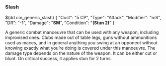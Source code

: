 ### Slash

$(dd cm_generic_slash)
{
	"Cost": "5 CP",
	"Type": "Attack",
	"Modifier": "mS",
	"DR": "-1",
	"Damage": "__SM__",
	"Condition": "__(Stun 2)__"
}

A generic combat manoeuvre that can be used with any weapon, including improvised ones. Clubs made out of table legs, guns without ammunitions used as maces, and in general anything you swing at an opponent without knowing exactly what you’re doing is covered under this manoeuvre.
The damage type depends on the nature of the weapon. It can be either cut or blunt.
On critical success, it applies stun for 2 turns.
